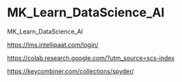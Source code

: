 # MK_Learn_DataScience_AI
  MK_Learn_DataScience_AI

https://lms.intellipaat.com/login/

https://colab.research.google.com/?utm_source=scs-index

https://keycombiner.com/collections/spyder/
